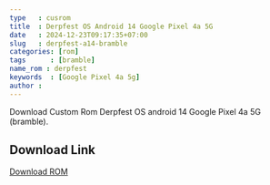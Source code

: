 ```yaml
---
type   : cusrom
title  : Derpfest OS Android 14 Google Pixel 4a 5G
date   : 2024-12-23T09:17:35+07:00
slug   : derpfest-a14-bramble
categories: [rom]
tags      : [bramble]
name_rom : derpfest
keywords  : [Google Pixel 4a 5g]
author : 
---
```


Download Custom Rom Derpfest OS android 14 Google Pixel 4a 5G (bramble).



## Download Link
[Download ROM](https://sourceforge.net/projects/black-lu-rom/files/Derpfest/bramble/20240112/)
